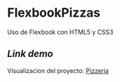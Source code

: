 # FlexbookPizzas
Uso de Flexbook con HTML5 y CSS3
## *Link demo*
Visualizacion del proyecto: [Pizzeria](https://statuesque-treacle-9ed8a7.netlify.app/)

